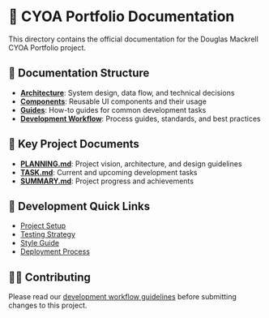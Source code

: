 # 📘 CYOA Portfolio Documentation

This directory contains the official documentation for the Douglas Mackrell CYOA Portfolio project.

## 📁 Documentation Structure

- [**Architecture**](./architecture/): System design, data flow, and technical decisions
- [**Components**](./components/): Reusable UI components and their usage
- [**Guides**](./guides/): How-to guides for common development tasks
- [**Development Workflow**](./development-workflow/): Process guides, standards, and best practices

## 🔑 Key Project Documents

- [**PLANNING.md**](../PLANNING.md): Project vision, architecture, and design guidelines
- [**TASK.md**](../TASK.md): Current and upcoming development tasks
- [**SUMMARY.md**](../SUMMARY.md): Project progress and achievements

## 🧰 Development Quick Links

- [Project Setup](./guides/project-setup.md)
- [Testing Strategy](./guides/testing.md)
- [Style Guide](./guides/style-guide.md)
- [Deployment Process](./guides/deployment.md)

## 👩‍💻 Contributing

Please read our [development workflow guidelines](./development-workflow/contributing.md) before submitting changes to this project. 
